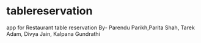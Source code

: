 # tablereservation
app for Restaurant table reservation
By- Parendu Parikh,Parita Shah, Tarek Adam, Divya Jain, Kalpana Gundrathi
